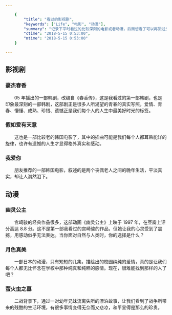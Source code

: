 ```yaml
---

    {
        "title": "看过的影视剧",
        "keywords": ["Life", "电影", "动漫"],
        "summary": "记录下平时看过的比较深刻的电影或者动漫，后面想看了可以再回过头来看，没办法呀，记性不好。",
        "ctime": "2018-5-15 0:53:00",
        "mtime": "2018-5-15 0:53:00"
    }

--- 
```


## 影视剧

### 豪杰春香

　　05 年播出的一部韩剧，改编自《春香传》，这是我看过的第一部韩剧，也是印象最深刻的一部韩剧，这部剧正是很多人所渴望的青春的真实写照，爱情、青春、懵懂、成熟、珍惜、遗憾正是我们每个人的人生中最美好时光的标签。

### 假如爱有天意

　　这也是一部比较老的韩国电影了，其中的插曲可能是我们每个人都耳熟能详的旋律，也许有遗憾的人生才显得格外真实和感动。

### 我爱你

　　朋友推荐的一部韩国电影，叙述的是两个丧偶老人之间的晚年生活，平淡真实，却让人潸然泪下。

## 动漫

### 幽灵公主

　　宫崎骏的经典作品很多，这部动画《幽灵公主》上映于 1997 年，在豆瓣上评分高达 8.8 分。这不是第一部我看过的宫崎骏的作品，但她让我的心灵受到了震撼，用感动似乎无法表达。当你面对自然与人类时，你的选择是什么？

### 月色真美

　　一部日本的动漫，只有短短的几集，描绘出的校园纯纯的爱情，真的是让我们每个人都无比怀念在学校中那种纯真和纯粹的感情。现在，很难能找到那样的人了吧？

### 萤火虫之墓

　　二战背景下，通过一对幼年兄妹流离失所的漂泊故事，让我们看到了战争所带来的残酷的生活环境，有很多事情变得无奈而又悲凉，和平显得是那么的珍贵。